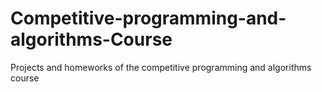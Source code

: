 # Competitive-programming-and-algorithms-Course
 Projects and homeworks of the competitive programming and algorithms course
